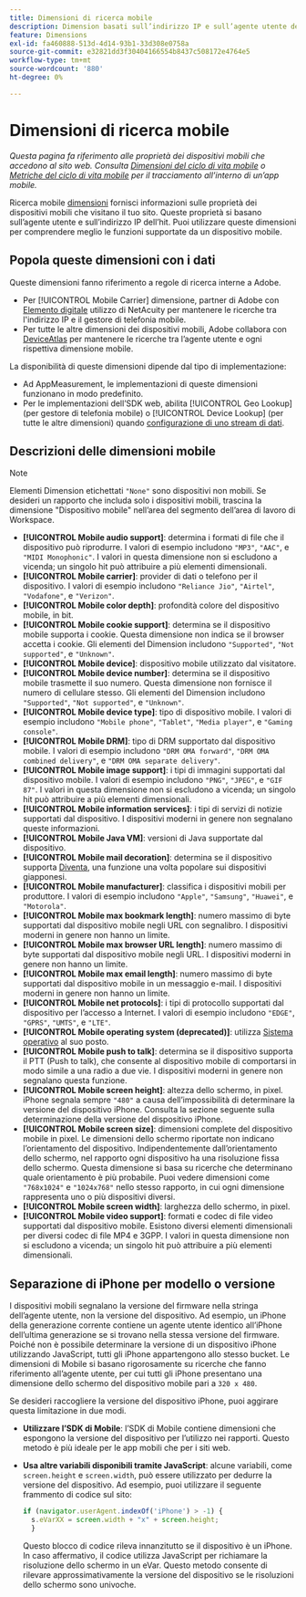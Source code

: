```yaml
---
title: Dimensioni di ricerca mobile
description: Dimension basati sull’indirizzo IP e sull’agente utente del dispositivo.
feature: Dimensions
exl-id: fa460888-513d-4d14-93b1-33d308e0758a
source-git-commit: e32821dd3f30404166554b8437c508172e4764e5
workflow-type: tm+mt
source-wordcount: '880'
ht-degree: 0%

---
```


# Dimensioni di ricerca mobile

*Questa pagina fa riferimento alle proprietà dei dispositivi mobili che accedono al sito web. Consulta [Dimensioni del ciclo di vita mobile](lifecycle-dimensions.md) o [Metriche del ciclo di vita mobile](../metrics/lifecycle-metrics.md) per il tracciamento all’interno di un’app mobile.*

Ricerca mobile [dimensioni](overview.md) fornisci informazioni sulle proprietà dei dispositivi mobili che visitano il tuo sito. Queste proprietà si basano sull’agente utente e sull’indirizzo IP dell’hit. Puoi utilizzare queste dimensioni per comprendere meglio le funzioni supportate da un dispositivo mobile.

## Popola queste dimensioni con i dati

Queste dimensioni fanno riferimento a regole di ricerca interne a Adobe.

* Per [!UICONTROL Mobile Carrier] dimensione, partner di Adobe con [Elemento digitale](https://www.digitalelement.com/) utilizzo di NetAcuity per mantenere le ricerche tra l&#39;indirizzo IP e il gestore di telefonia mobile.
* Per tutte le altre dimensioni dei dispositivi mobili, Adobe collabora con [DeviceAtlas](https://deviceatlas.com/) per mantenere le ricerche tra l’agente utente e ogni rispettiva dimensione mobile.

La disponibilità di queste dimensioni dipende dal tipo di implementazione:

* Ad AppMeasurement, le implementazioni di queste dimensioni funzionano in modo predefinito.
* Per le implementazioni dell’SDK web, abilita [!UICONTROL Geo Lookup] (per gestore di telefonia mobile) o [!UICONTROL Device Lookup] (per tutte le altre dimensioni) quando [configurazione di uno stream di dati](https://experienceleague.adobe.com/docs/experience-platform/datastreams/configure.html).

## Descrizioni delle dimensioni mobile

>[!NOTE]
>
>Elementi Dimension etichettati `"None"` sono dispositivi non mobili. Se desideri un rapporto che includa solo i dispositivi mobili, trascina la dimensione &quot;Dispositivo mobile&quot; nell’area del segmento dell’area di lavoro di Workspace.

* **[!UICONTROL Mobile audio support]**: determina i formati di file che il dispositivo può riprodurre. I valori di esempio includono `"MP3"`, `"AAC"`, e `"MIDI Monophonic"`. I valori in questa dimensione non si escludono a vicenda; un singolo hit può attribuire a più elementi dimensionali.
* **[!UICONTROL Mobile carrier]**: provider di dati o telefono per il dispositivo. I valori di esempio includono `"Reliance Jio"`, `"Airtel"`, `"Vodafone"`, e `"Verizon"`.
* **[!UICONTROL Mobile color depth]**: profondità colore del dispositivo mobile, in bit.
* **[!UICONTROL Mobile cookie support]**: determina se il dispositivo mobile supporta i cookie. Questa dimensione non indica se il browser accetta i cookie. Gli elementi del Dimension includono `"Supported"`, `"Not supported"`, e `"Unknown"`.
* **[!UICONTROL Mobile device]**: dispositivo mobile utilizzato dal visitatore.
* **[!UICONTROL Mobile device number]**: determina se il dispositivo mobile trasmette il suo numero. Questa dimensione non fornisce il numero di cellulare stesso. Gli elementi del Dimension includono `"Supported"`, `"Not supported"`, e `"Unknown"`.
* **[!UICONTROL Mobile device type]**: tipo di dispositivo mobile. I valori di esempio includono `"Mobile phone"`, `"Tablet"`, `"Media player"`, e `"Gaming console"`.
* **[!UICONTROL Mobile DRM]**: tipo di DRM supportato dal dispositivo mobile. I valori di esempio includono `"DRM OMA forward"`, `"DRM OMA combined delivery"`, e `"DRM OMA separate delivery"`.
* **[!UICONTROL Mobile image support]**: i tipi di immagini supportati dal dispositivo mobile. I valori di esempio includono `"PNG"`, `"JPEG"`, e `"GIF 87"`. I valori in questa dimensione non si escludono a vicenda; un singolo hit può attribuire a più elementi dimensionali.
* **[!UICONTROL Mobile information services]**: i tipi di servizi di notizie supportati dal dispositivo. I dispositivi moderni in genere non segnalano queste informazioni.
* **[!UICONTROL Mobile Java VM]**: versioni di Java supportate dal dispositivo.
* **[!UICONTROL Mobile mail decoration]**: determina se il dispositivo supporta [Diventa](https://en.wikipedia.org/wiki/Decome), una funzione una volta popolare sui dispositivi giapponesi.
* **[!UICONTROL Mobile manufacturer]**: classifica i dispositivi mobili per produttore. I valori di esempio includono `"Apple"`, `"Samsung"`, `"Huawei"`, e `"Motorola"`.
* **[!UICONTROL Mobile max bookmark length]**: numero massimo di byte supportati dal dispositivo mobile negli URL con segnalibro. I dispositivi moderni in genere non hanno un limite.
* **[!UICONTROL Mobile max browser URL length]**: numero massimo di byte supportati dal dispositivo mobile negli URL. I dispositivi moderni in genere non hanno un limite.
* **[!UICONTROL Mobile max email length]**: numero massimo di byte supportati dal dispositivo mobile in un messaggio e-mail. I dispositivi moderni in genere non hanno un limite.
* **[!UICONTROL Mobile net protocols]**: i tipi di protocollo supportati dal dispositivo per l’accesso a Internet. I valori di esempio includono `"EDGE"`, `"GPRS"`, `"UMTS"`, e `"LTE"`.
* **[!UICONTROL Mobile operating system (deprecated)]**: utilizza [Sistema operativo](operating-systems.md) al suo posto.
* **[!UICONTROL Mobile push to talk]**: determina se il dispositivo supporta il PTT (Push to talk), che consente al dispositivo mobile di comportarsi in modo simile a una radio a due vie. I dispositivi moderni in genere non segnalano questa funzione.
* **[!UICONTROL Mobile screen height]**: altezza dello schermo, in pixel. iPhone segnala sempre `"480"` a causa dell’impossibilità di determinare la versione del dispositivo iPhone. Consulta la sezione seguente sulla determinazione della versione del dispositivo iPhone.
* **[!UICONTROL Mobile screen size]**: dimensioni complete del dispositivo mobile in pixel. Le dimensioni dello schermo riportate non indicano l’orientamento del dispositivo. Indipendentemente dall’orientamento dello schermo, nel rapporto ogni dispositivo ha una risoluzione fissa dello schermo. Questa dimensione si basa su ricerche che determinano quale orientamento è più probabile. Puoi vedere dimensioni come `"768x1024"` e `"1024x768"` nello stesso rapporto, in cui ogni dimensione rappresenta uno o più dispositivi diversi.
* **[!UICONTROL Mobile screen width]**: larghezza dello schermo, in pixel.
* **[!UICONTROL Mobile video support]**: formati e codec di file video supportati dal dispositivo mobile. Esistono diversi elementi dimensionali per diversi codec di file MP4 e 3GPP. I valori in questa dimensione non si escludono a vicenda; un singolo hit può attribuire a più elementi dimensionali.

## Separazione di iPhone per modello o versione

I dispositivi mobili segnalano la versione del firmware nella stringa dell’agente utente, non la versione del dispositivo. Ad esempio, un iPhone della generazione corrente contiene un agente utente identico all’iPhone dell’ultima generazione se si trovano nella stessa versione del firmware. Poiché non è possibile determinare la versione di un dispositivo iPhone utilizzando JavaScript, tutti gli iPhone appartengono allo stesso bucket. Le dimensioni di Mobile si basano rigorosamente su ricerche che fanno riferimento all’agente utente, per cui tutti gli iPhone presentano una dimensione dello schermo del dispositivo mobile pari a `320 x 480`.

Se desideri raccogliere la versione del dispositivo iPhone, puoi aggirare questa limitazione in due modi.

* **Utilizzare l’SDK di Mobile**: l’SDK di Mobile contiene dimensioni che espongono la versione del dispositivo per l’utilizzo nei rapporti. Questo metodo è più ideale per le app mobili che per i siti web.
* **Usa altre variabili disponibili tramite JavaScript**: alcune variabili, come `screen.height` e `screen.width`, può essere utilizzato per dedurre la versione del dispositivo. Ad esempio, puoi utilizzare il seguente frammento di codice sul sito:

  ```js
  if (navigator.userAgent.indexOf('iPhone') > -1) {
    s.eVarXX = screen.width + "x" + screen.height;
    }
  ```

  Questo blocco di codice rileva innanzitutto se il dispositivo è un iPhone. In caso affermativo, il codice utilizza JavaScript per richiamare la risoluzione dello schermo in un eVar. Questo metodo consente di rilevare approssimativamente la versione del dispositivo se le risoluzioni dello schermo sono univoche.
